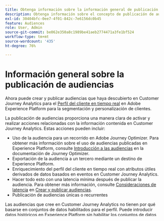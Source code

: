 ```yaml
---
title: Obtenga información sobre la información general de publicación de audiencias de Customer Journey Analytics
description: Obtenga información sobre el concepto de publicación de audiencias en Customer Journey Analytics
exl-id: 30404bfc-0ee7-4f01-842c-7e6156dc0b45
feature: Audiences
role: User, Admin
source-git-commit: be062e350a8c1989be41aeb2774471a3fe1bf524
workflow-type: tm+mt
source-wordcount: '435'
ht-degree: 76%

---
```


# Información general sobre la publicación de audiencias

Ahora puede crear y publicar audiencias que haya descubierto en Customer Journey Analytics para el [Perfil del cliente en tiempo real](https://experienceleague.adobe.com/docs/experience-platform/profile/home.html?lang=es) en Adobe Experience Platform para la segmentación y personalización de clientes. 

La publicación de audiencias proporciona una manera clara de activar y realizar acciones relacionadas con la información contenida en Customer Journey Analytics. Estas acciones pueden incluir:

* Uso de la audiencia para un recorrido en Adobe Journey Optimizer.
Para obtener más información sobre el uso de audiencias publicadas en Experience Platform, consulte [Introducción a las audiencias](https://experienceleague.adobe.com/es/docs/journey-optimizer/using/audiences-profiles-identities/audiences/about-audiences) en la documentación de Journey Optimizer.
* Exportación de la audiencia a un tercero mediante un destino de Experience Platform.
* Enriquecimiento del perfil del cliente en tiempo real con atributos útiles derivados de datos basados en eventos en Customer Journey Analytics.
* Hacer todo esto con una latencia mínima después de publicar la audiencia.
Para obtener más información, consulte [Consideraciones de latencia](/help/components/audiences/publish.md#latency-considerations) en [Crear y publicar audiencias](/help/components/audiences/publish.md).
* Publicación de audiencias únicas o recurrentes

Las audiencias que cree en Customer Journey Analytics no tienen por qué basarse en conjuntos de datos habilitados para el perfil. Puede introducir datos históricos en Experience Platform sin habilitar los conjuntos de datos y esquemas asociados para el perfil. A continuación, utilice estos conjuntos de datos para detectar audiencias relevantes en Customer Journey Analytics y publicar estas audiencias en el Perfil del cliente en tiempo real en Experience Platform para su activación.

## Terminología clave

**Audiencia**: conjunto o lista de identidades que tienen un área de nombres y un ID específico relacionado con ese área de nombres. Las audiencias se pueden transportar desde Adobe Experience Platform y las aplicaciones que se basan en la herramienta (como Customer Journey Analytics). Las audiencias pueden contener áreas de nombres mixtas.

**Segmento**: conjunto de reglas que, al evaluarse con un conjunto de datos durante un período de tiempo, produce un subconjunto de datos. Un segmento se puede utilizar en el proceso de creación de una audiencia cuando se asocia con otros servicios de soporte. Los segmentos se definen y mantienen en Customer Journey Analytics.

## Permisos

* A los administradores se les concede automáticamente el permiso **[!UICONTROL Publicación de audiencias]** en Adobe Admin Console.

* Los administradores y los administradores de perfil de producto pueden conceder el permiso **[!UICONTROL Creación de audiencias]** y **[!UICONTROL Vista de audiencias]** a usuarios individuales. Consulta [Control de acceso de nivel de usuario](/help/technotes/access-control.md#user-level-access) para obtener más información.

* También necesitan el permiso **[!UICONTROL Administrar perfiles]** en Adobe Experience Platform.

## Gobernanza de datos y consentimiento

Cuando publica una audiencia en Customer Journey Analytics, se registran las etiquetas y políticas de gobernanza de datos adjuntas a los campos utilizados en la audiencia.  Cuando la audiencia se activa en cualquier aplicación de Adobe Experience, todas las etiquetas y políticas de gobernanza de datos asociadas están disponibles para esa audiencia y se puede aplicar la aplicación correspondiente. [Más información sobre el consentimiento](https://experienceleague.adobe.com/docs/experience-platform/data-governance/policies/user-guide.html?lang=es#consent-policy).

## Pasos siguientes

* [Creación y publicación de públicos](/help/components/audiences/publish.md)
* [Administrar públicos](/help/components/audiences/manage.md)
